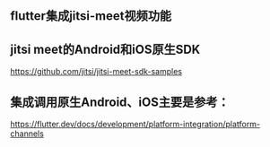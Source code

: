## flutter集成jitsi-meet视频功能

## jitsi meet的Android和iOS原生SDK
https://github.com/jitsi/jitsi-meet-sdk-samples

## 集成调用原生Android、iOS主要是参考：
https://flutter.dev/docs/development/platform-integration/platform-channels
